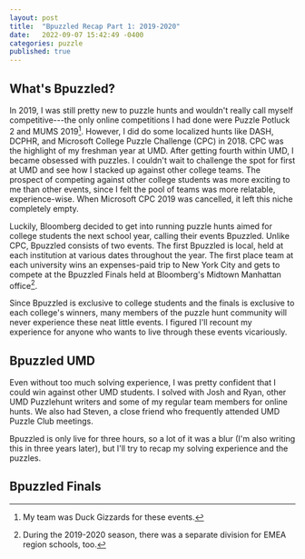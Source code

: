 ```yaml
---
layout: post
title:  "Bpuzzled Recap Part 1: 2019-2020"
date:   2022-09-07 15:42:49 -0400
categories: puzzle
published: true
---
```

## What's Bpuzzled?

In 2019, I was still pretty new to puzzle hunts and wouldn't really call myself competitive---the only online competitions I had done were Puzzle Potluck 2 and MUMS 2019[^1]. However, I did do some localized hunts like DASH, DCPHR, and Microsoft College Puzzle Challenge (CPC) in 2018. CPC was the highlight of my freshman year at UMD. After getting fourth within UMD, I became obsessed with puzzles. I couldn't wait to challenge the spot for first at UMD and see how I stacked up against other college teams. The prospect of competing against other college students was more exciting to me than other events, since I felt the pool of teams was more relatable, experience-wise. When Microsoft CPC 2019 was cancelled, it left this niche completely empty.

Luckily, Bloomberg decided to get into running puzzle hunts aimed for college students the next school year, calling their events Bpuzzled. Unlike CPC, Bpuzzled consists of two events. The first Bpuzzled is local, held at each institution at various dates throughout the year. The first place team at each university wins an expenses-paid trip to New York City and gets to compete at the Bpuzzled Finals held at Bloomberg's Midtown Manhattan office[^2].

Since Bpuzzled is exclusive to college students and the finals is exclusive to each college's winners, many members of the puzzle hunt community will never experience these neat little events. I figured I'll recount my experience for anyone who wants to live  through these events vicariously.

## Bpuzzled UMD
Even without too much solving experience, I was pretty confident that I could win against other UMD students. I solved with Josh and Ryan, other UMD Puzzlehunt writers and some of my regular team members for online hunts. We also had Steven, a close friend who frequently attended UMD Puzzle Club meetings.

Bpuzzled is only live for three hours, so a lot of it was a blur (I'm also writing this in three years later), but I'll try to recap my solving experience and the puzzles.

## Bpuzzled Finals


[^1]: My team was Duck Gizzards for these events.
[^2]: During the 2019-2020 season, there was a separate division for EMEA region schools, too.
